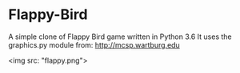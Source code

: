 # Flappy-Bird
A simple clone of Flappy Bird game written in Python 3.6
It uses the graphics.py module from: http://mcsp.wartburg.edu

<img src: "flappy.png"></src>
